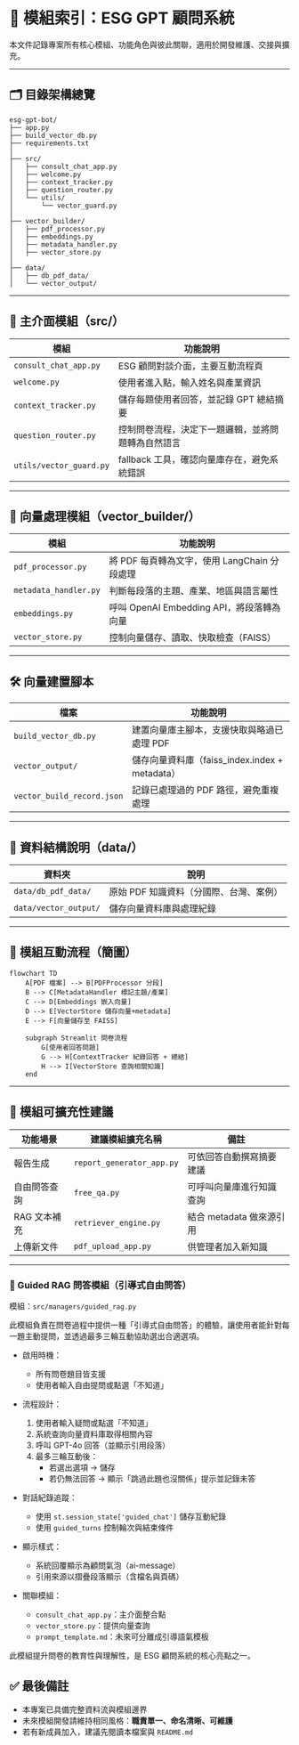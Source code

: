 
# 🧩 模組索引：ESG GPT 顧問系統

本文件記錄專案所有核心模組、功能角色與彼此關聯，適用於開發維護、交接與擴充。

---

## 🗂️ 目錄架構總覽

```
esg-gpt-bot/
├── app.py
├── build_vector_db.py
├── requirements.txt
│
├── src/
│   ├── consult_chat_app.py
│   ├── welcome.py
│   ├── context_tracker.py
│   ├── question_router.py
│   └── utils/
│       └── vector_guard.py
│
├── vector_builder/
│   ├── pdf_processor.py
│   ├── embeddings.py
│   ├── metadata_handler.py
│   ├── vector_store.py
│
├── data/
│   ├── db_pdf_data/
│   └── vector_output/
```
---

## 📍 主介面模組（src/）

| 模組                            | 功能說明                                                                 |
|---------------------------------|--------------------------------------------------------------------------|
| `consult_chat_app.py`           | ESG 顧問對談介面，主要互動流程頁                                        |
| `welcome.py`                    | 使用者進入點，輸入姓名與產業資訊                                        |
| `context_tracker.py`           | 儲存每題使用者回答，並記錄 GPT 總結摘要                                |
| `question_router.py`           | 控制問卷流程，決定下一題邏輯，並將問題轉為自然語言                      |
| `utils/vector_guard.py`        | fallback 工具，確認向量庫存在，避免系統錯誤                            |

---

## 🧠 向量處理模組（vector_builder/）

| 模組                            | 功能說明                                                                 |
|---------------------------------|--------------------------------------------------------------------------|
| `pdf_processor.py`              | 將 PDF 每頁轉為文字，使用 LangChain 分段處理                            |
| `metadata_handler.py`           | 判斷每段落的主題、產業、地區與語言屬性                                 |
| `embeddings.py`                 | 呼叫 OpenAI Embedding API，將段落轉為向量                               |
| `vector_store.py`              | 控制向量儲存、讀取、快取檢查（FAISS）                                   |

---

## 🛠️ 向量建置腳本

| 檔案                         | 功能說明                                          |
|------------------------------|---------------------------------------------------|
| `build_vector_db.py`         | 建置向量庫主腳本，支援快取與略過已處理 PDF       |
| `vector_output/`             | 儲存向量資料庫（faiss_index.index + metadata）   |
| `vector_build_record.json`   | 記錄已處理過的 PDF 路徑，避免重複處理             |

---

## 📁 資料結構說明（data/）

| 資料夾                         | 說明                                             |
|--------------------------------|--------------------------------------------------|
| `data/db_pdf_data/`            | 原始 PDF 知識資料（分國際、台灣、案例）         |
| `data/vector_output/`          | 儲存向量資料庫與處理紀錄                        |

---

## 🧩 模組互動流程（簡圖）

```mermaid
flowchart TD
    A[PDF 檔案] --> B[PDFProcessor 分段]
    B --> C[MetadataHandler 標記主題/產業]
    C --> D[Embeddings 嵌入向量]
    D --> E[VectorStore 儲存向量+metadata]
    E --> F[向量儲存至 FAISS]

    subgraph Streamlit 問卷流程
        G[使用者回答問題]
        G --> H[ContextTracker 紀錄回答 + 總結]
        H --> I[VectorStore 查詢相關知識]
    end
```

---

## 🔄 模組可擴充性建議

| 功能場景             | 建議模組擴充名稱              | 備註                           |
|----------------------|-------------------------------|--------------------------------|
| 報告生成             | `report_generator_app.py`      | 可依回答自動撰寫摘要建議       |
| 自由問答查詢         | `free_qa.py`                   | 可呼叫向量庫進行知識查詢       |
| RAG 文本補充         | `retriever_engine.py`          | 結合 metadata 做來源引用        |
| 上傳新文件           | `pdf_upload_app.py`            | 供管理者加入新知識             |

---
### 🤖 Guided RAG 問答模組（引導式自由問答）

模組：`src/managers/guided_rag.py`

此模組負責在問卷過程中提供一種「引導式自由問答」的體驗，讓使用者能針對每一題主動提問，並透過最多三輪互動協助選出合適選項。

- 啟用時機：
  - 所有問卷題目皆支援
  - 使用者輸入自由提問或點選「不知道」

- 流程設計：
  1. 使用者輸入疑問或點選「不知道」
  2. 系統查詢向量資料庫取得相關內容
  3. 呼叫 GPT-4o 回答（並顯示引用段落）
  4. 最多三輪互動後：
     - 若選出選項 → 儲存
     - 若仍無法回答 → 顯示「跳過此題也沒關係」提示並記錄未答

- 對話紀錄追蹤：
  - 使用 `st.session_state['guided_chat']` 儲存互動紀錄
  - 使用 `guided_turns` 控制輪次與結束條件

- 顯示樣式：
  - 系統回覆顯示為顧問氣泡（ai-message）
  - 引用來源以摺疊段落顯示（含檔名與頁碼）

- 關聯模組：
  - `consult_chat_app.py`：主介面整合點
  - `vector_store.py`：提供向量查詢
  - `prompt_template.md`：未來可分離成引導語氣模板

此模組提升問卷的教育性與理解性，是 ESG 顧問系統的核心亮點之一。

## ✅ 最後備註

- 本專案已具備完整資料流與模組邊界
- 未來模組開發請維持相同風格：**職責單一、命名清晰、可維護**
- 若有新成員加入，建議先閱讀本檔案與 `README.md`

```
